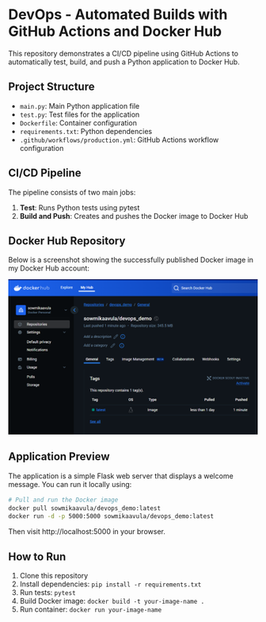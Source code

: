 # DevOps - Automated Builds with GitHub Actions and Docker Hub

This repository demonstrates a CI/CD pipeline using GitHub Actions to automatically test, build, and push a Python application to Docker Hub.

## Project Structure

- `main.py`: Main Python application file
- `test.py`: Test files for the application
- `Dockerfile`: Container configuration
- `requirements.txt`: Python dependencies
- `.github/workflows/production.yml`: GitHub Actions workflow configuration

## CI/CD Pipeline

The pipeline consists of two main jobs:
1. **Test**: Runs Python tests using pytest
2. **Build and Push**: Creates and pushes the Docker image to Docker Hub

## Docker Hub Repository

Below is a screenshot showing the successfully published Docker image in my Docker Hub account:

![Docker Hub Repository](screenshots/dockerhub-screenshot.png)

## Application Preview

The application is a simple Flask web server that displays a welcome message. You can run it locally using:

```bash
# Pull and run the Docker image
docker pull sowmikaavula/devops_demo:latest
docker run -d -p 5000:5000 sowmikaavula/devops_demo:latest
```

Then visit http://localhost:5000 in your browser.

## How to Run

1. Clone this repository
2. Install dependencies: `pip install -r requirements.txt`
3. Run tests: `pytest`
4. Build Docker image: `docker build -t your-image-name .`
5. Run container: `docker run your-image-name`